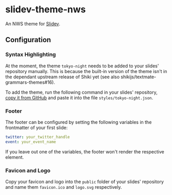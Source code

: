# slidev-theme-nws

An NWS theme for [Slidev](https://sli.dev).

## Configuration

### Syntax Highlighting

At the moment, the theme `tokyo-night` needs to be added to your slides' repository manually. This is because the built-in version of the theme isn't in the dependant upstream release of Shiki yet (see also shikijs/textmate-grammars-themes#16).

To add the theme, run the following command in your slides' repository, [copy it from GitHub](https://github.com/shikijs/textmate-grammars-themes/blob/main/packages/tm-themes/themes/tokyo-night.json) and paste it into the file `styles/tokyo-night.json`.

### Footer

The footer can be configured by setting the following variables in the frontmatter of your first slide:

```yaml
twitter: your_twitter_handle
event: your_event_name
```

If you leave out one of the variables, the footer won't render the respective element.

### Favicon and Logo

Copy your favicon and logo into the `public` folder of your slides' repository and name them `favicon.ico` and `logo.svg` respectively.
